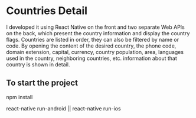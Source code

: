 # Countries Detail

I developed it using React Native on the front and two separate Web APIs on the back, which present the country information and display the country flags. Countries are listed in order, they can also be filtered by name or code. By opening the content of the desired country, the phone code, domain extension, capital, currency, country population, area, languages used in the country, neighboring countries, etc. information about that country is shown in detail.

## To start the project

npm install

react-native run-android || react-native run-ios
